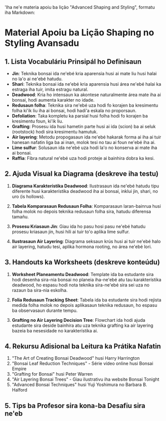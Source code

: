 'Iha ne'e materia apoiu ba lição "Advanced Shaping and Styling", formatu iha Markdown:

# Material Apoiu ba Lição Shaping no Styling Avansadu

## 1. Lista Vocabuláriu Prinsipál ho Definisaun

- **Jin**: Teknika bonsai ida ne'ebé kria aparensia husi ai mate liu husi halai no la'o ai ne'ebé hatudu.
- **Shari**: Teknika bonsai ida ne'ebé kria aparensia husi área ne'ebé halai ka estraga iha tuir, imita estragu natural.
- **Deadwood**: Kria ho intensaun ka akontese naturalmente área mate iha ai bonsai, hodi aumenta karakter no idade.
- **Redusaun folha**: Teknika sira ne'ebé uza hodi fo korajen ba kresimentu folha ki'ik liu iha ai bonsai, hodi hadi'a eskala no proporsaun.
- **Defoliation**: Taka kompletu ka parsial husi folha hodi fo korajen ba kresimentu foun, ki'ik liu.
- **Grafting**: Prosesu ida husi hametin parte husi ai ida (scion) ba ai seluk (rootstock) hodi sira kresimentu hamutuk.
- **Air layering**: Metodu propogasaun ida ne'ebé hakarak forma ai iha ai tuir hanesan nafatin liga ba ai inan, molok tesi no tau ai foun ne'ebé iha ai.
- **Lime sulfur**: Solusaun ida ne'ebé uza hodi la'o no konserva ai mate iha ai bonsai.
- **Raffia**: Fibra natural ne'ebé uza hodi proteje ai bainhira dobra ka kesi.

## 2. Ajuda Visual ka Diagrama (deskreve iha testu)

1. **Diagrama Karakterístika Deadwood**: Ilustrasaun ida ne'ebé hatudu tipu diferente husi karakterístika deadwood iha ai bonsai, inklui jin, shari, no uro (is hollows).

2. **Tabela Komparasaun Redusaun Folha**: Komparasaun laran-bainrua husi folha molok no depois teknika redusaun folha sira, hatudu diferensa tamañu.

3. **Prosesu Kriasaun Jin**: Giau ida ho pasu hosi pasu ne'ebé hatudu prosesu kriasaun jin, husi hili ai tuir to'o aplika lime sulfur.

4. **Ilustrasaun Air Layering**: Diagrama seksaun krús husi ai tuir ne'ebé halo air layering, hatudu tesi, aplika hormona rooting, no área ne'ebé lori.

## 3. Handouts ka Worksheets (deskreve konteúdu)

1. **Worksheet Planeamentu Deadwood**: Template ida ba estudante sira hodi desenha sira-nia bonsai no planeia iha-ne'ebé atu tau karakterístika deadwood, ho espasu hodi nota teknika sira-ne'ebé sira sei uza no razaun ba sira-nia eskolha.

2. **Folia Redusaun Tracking Sheet**: Tabela ida ba estudante sira hodi rejista medida folha molok no depois aplikasaun teknika redusaun, ho espasu ba observasaun durante tempu.

3. **Grafting no Air Layering Decision Tree**: Flowchart ida hodi ajuda estudante sira deside bainhira atu uza teknika grafting ka air layering bazeia ba nesesidade no karakterístika ai.

## 4. Rekursu Adisional ba Leitura ka Prátika Nafatin

1. "The Art of Creating Bonsai Deadwood" husi Harry Harrington
2. "Bonsai Leaf Reduction Techniques" - Série vídeo online husi Bonsai Empire
3. "Grafting for Bonsai" husi Peter Warren
4. "Air Layering Bonsai Trees" - Giau ilustrativu iha website Bonsai Tonight
5. "Advanced Bonsai Techniques" husi Yuji Yoshimura no Barbara B. Halford

## 5. Tips ba Profesor sira kona-ba Desafiu sira ne'eb